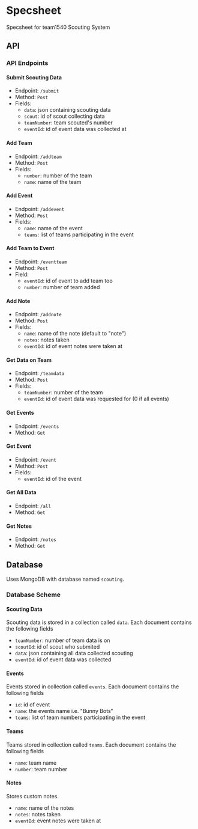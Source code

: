 # Specsheet
Specsheet for team1540 Scouting System
## API
### API Endpoints
#### Submit Scouting Data
- Endpoint: `/submit`
- Method: `Post`
- Fields:
  - `data`: json containing scouting data
  - `scout`: id of scout collecting data
  - `teamNumber`: team scouted's number
  - `eventId`: id of event data was collected at
 
#### Add Team
- Endpoint: `/addteam`
- Method: `Post`
- Fields:
  - `number`: number of the team
  - `name`: name of the team

#### Add Event
- Endpoint: `/addevent`
- Method: `Post`
- Fields:
  - `name`: name of the event
  - `teams`: list of teams participating in the event

#### Add Team to Event
- Endpoint: `/eventteam`
- Method: `Post`
- Field:
  - `eventId`: id of event to add team too
  - `number`: number of team added

#### Add Note
- Endpoint: `/addnote`
- Method: `Post`
- Fields:
  - `name`: name of the note (default to "note")
  - `notes`: notes taken
  - `eventId`: id of event notes were taken at

#### Get Data on Team
- Endpoint: `/teamdata`
- Method: `Post`
- Fields:
  - `teamNumber`: number of the team
  - `eventId`: id of event data was requested for (0 if all events)

#### Get Events
- Endpoint: `/events`
- Method: `Get`

#### Get Event
- Endpoint: `/event`
- Method: `Post`
- Fields:
  - `eventId`: id of the event

#### Get All Data
- Endpoint: `/all`
- Method: `Get`

#### Get Notes
- Endpoint: `/notes`
- Method: `Get`

## Database
Uses MongoDB with database named `scouting`.
### Database Scheme
#### Scouting Data
Scouting data is stored in a collection called `data`.
Each document contains the following fields

- `teamNumber`: number of team data is on
- `scoutId`: id of scout who submited
- `data`: json containing all data collected scouting
- `eventId`: id of event data was collected

#### Events
Events stored in collection called `events`.
Each document contains the following fields

- `id`: id of event
- `name`: the events name i.e. "Bunny Bots"
- `teams`: list of team numbers participating in the event

#### Teams
Teams stored in collection called `teams`.
Each document contains the following fields

- `name`: team name
- `number`: team number

#### Notes
Stores custom notes.

- `name`: name of the notes
- `notes`: notes taken
- `eventId`: event notes were taken at